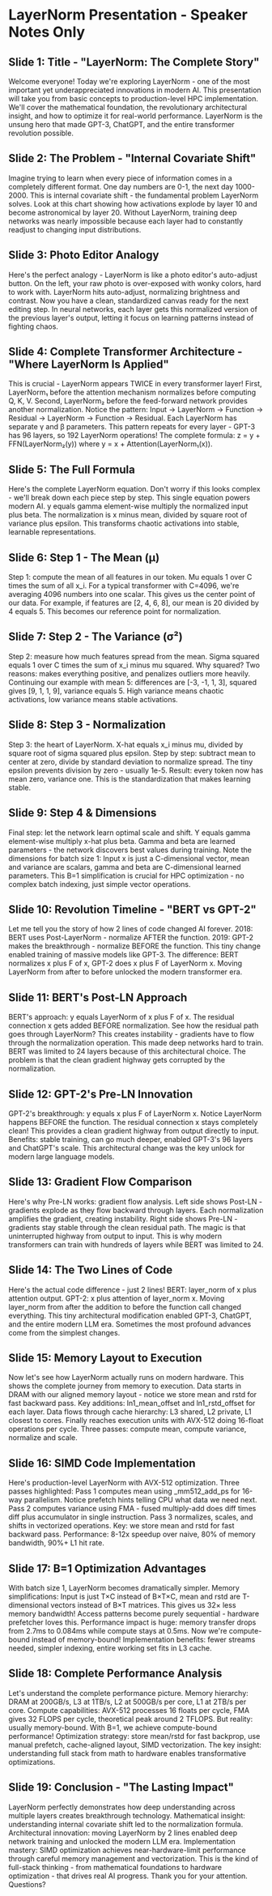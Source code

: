 # LayerNorm Presentation - Speaker Notes Only

## Slide 1: Title - "LayerNorm: The Complete Story"
Welcome everyone! Today we're exploring LayerNorm - one of the most important yet underappreciated innovations in modern AI. This presentation will take you from basic concepts to production-level HPC implementation. We'll cover the mathematical foundation, the revolutionary architectural insight, and how to optimize it for real-world performance. LayerNorm is the unsung hero that made GPT-3, ChatGPT, and the entire transformer revolution possible.

## Slide 2: The Problem - "Internal Covariate Shift"
Imagine trying to learn when every piece of information comes in a completely different format. One day numbers are 0-1, the next day 1000-2000. This is internal covariate shift - the fundamental problem LayerNorm solves. Look at this chart showing how activations explode by layer 10 and become astronomical by layer 20. Without LayerNorm, training deep networks was nearly impossible because each layer had to constantly readjust to changing input distributions.

## Slide 3: Photo Editor Analogy
Here's the perfect analogy - LayerNorm is like a photo editor's auto-adjust button. On the left, your raw photo is over-exposed with wonky colors, hard to work with. LayerNorm hits auto-adjust, normalizing brightness and contrast. Now you have a clean, standardized canvas ready for the next editing step. In neural networks, each layer gets this normalized version of the previous layer's output, letting it focus on learning patterns instead of fighting chaos.

## Slide 4: Complete Transformer Architecture - "Where LayerNorm Is Applied"
This is crucial - LayerNorm appears TWICE in every transformer layer! First, LayerNorm₁ before the attention mechanism normalizes before computing Q, K, V. Second, LayerNorm₂ before the feed-forward network provides another normalization. Notice the pattern: Input → LayerNorm → Function → Residual → LayerNorm → Function → Residual. Each LayerNorm has separate γ and β parameters. This pattern repeats for every layer - GPT-3 has 96 layers, so 192 LayerNorm operations! The complete formula: z = y + FFN(LayerNorm₂(y)) where y = x + Attention(LayerNorm₁(x)).

## Slide 5: The Full Formula
Here's the complete LayerNorm equation. Don't worry if this looks complex - we'll break down each piece step by step. This single equation powers modern AI. y equals gamma element-wise multiply the normalized input plus beta. The normalization is x minus mean, divided by square root of variance plus epsilon. This transforms chaotic activations into stable, learnable representations.

## Slide 6: Step 1 - The Mean (μ)
Step 1: compute the mean of all features in our token. Mu equals 1 over C times the sum of all x_i. For a typical transformer with C=4096, we're averaging 4096 numbers into one scalar. This gives us the center point of our data. For example, if features are [2, 4, 6, 8], our mean is 20 divided by 4 equals 5. This becomes our reference point for normalization.

## Slide 7: Step 2 - The Variance (σ²)
Step 2: measure how much features spread from the mean. Sigma squared equals 1 over C times the sum of x_i minus mu squared. Why squared? Two reasons: makes everything positive, and penalizes outliers more heavily. Continuing our example with mean 5: differences are [-3, -1, 1, 3], squared gives [9, 1, 1, 9], variance equals 5. High variance means chaotic activations, low variance means stable activations.

## Slide 8: Step 3 - Normalization
Step 3: the heart of LayerNorm. X-hat equals x_i minus mu, divided by square root of sigma squared plus epsilon. Step by step: subtract mean to center at zero, divide by standard deviation to normalize spread. The tiny epsilon prevents division by zero - usually 1e-5. Result: every token now has mean zero, variance one. This is the standardization that makes learning stable.

## Slide 9: Step 4 & Dimensions
Final step: let the network learn optimal scale and shift. Y equals gamma element-wise multiply x-hat plus beta. Gamma and beta are learned parameters - the network discovers best values during training. Note the dimensions for batch size 1: Input x is just a C-dimensional vector, mean and variance are scalars, gamma and beta are C-dimensional learned parameters. This B=1 simplification is crucial for HPC optimization - no complex batch indexing, just simple vector operations.

## Slide 10: Revolution Timeline - "BERT vs GPT-2"
Let me tell you the story of how 2 lines of code changed AI forever. 2018: BERT uses Post-LayerNorm - normalize AFTER the function. 2019: GPT-2 makes the breakthrough - normalize BEFORE the function. This tiny change enabled training of massive models like GPT-3. The difference: BERT normalizes x plus F of x, GPT-2 does x plus F of LayerNorm x. Moving LayerNorm from after to before unlocked the modern transformer era.

## Slide 11: BERT's Post-LN Approach
BERT's approach: y equals LayerNorm of x plus F of x. The residual connection x gets added BEFORE normalization. See how the residual path goes through LayerNorm? This creates instability - gradients have to flow through the normalization operation. This made deep networks hard to train. BERT was limited to 24 layers because of this architectural choice. The problem is that the clean gradient highway gets corrupted by the normalization.

## Slide 12: GPT-2's Pre-LN Innovation
GPT-2's breakthrough: y equals x plus F of LayerNorm x. Notice LayerNorm happens BEFORE the function. The residual connection x stays completely clean! This provides a clean gradient highway from output directly to input. Benefits: stable training, can go much deeper, enabled GPT-3's 96 layers and ChatGPT's scale. This architectural change was the key unlock for modern large language models.

## Slide 13: Gradient Flow Comparison
Here's why Pre-LN works: gradient flow analysis. Left side shows Post-LN - gradients explode as they flow backward through layers. Each normalization amplifies the gradient, creating instability. Right side shows Pre-LN - gradients stay stable through the clean residual path. The magic is that uninterrupted highway from output to input. This is why modern transformers can train with hundreds of layers while BERT was limited to 24.

## Slide 14: The Two Lines of Code
Here's the actual code difference - just 2 lines! BERT: layer_norm of x plus attention output. GPT-2: x plus attention of layer_norm x. Moving layer_norm from after the addition to before the function call changed everything. This tiny architectural modification enabled GPT-3, ChatGPT, and the entire modern LLM era. Sometimes the most profound advances come from the simplest changes.

## Slide 15: Memory Layout to Execution
Now let's see how LayerNorm actually runs on modern hardware. This shows the complete journey from memory to execution. Data starts in DRAM with our aligned memory layout - notice we store mean and rstd for fast backward pass. Key additions: ln1_mean_offset and ln1_rstd_offset for each layer. Data flows through cache hierarchy: L3 shared, L2 private, L1 closest to cores. Finally reaches execution units with AVX-512 doing 16-float operations per cycle. Three passes: compute mean, compute variance, normalize and scale.

## Slide 16: SIMD Code Implementation
Here's production-level LayerNorm with AVX-512 optimization. Three passes highlighted: Pass 1 computes mean using _mm512_add_ps for 16-way parallelism. Notice prefetch hints telling CPU what data we need next. Pass 2 computes variance using FMA - fused multiply-add does diff times diff plus accumulator in single instruction. Pass 3 normalizes, scales, and shifts in vectorized operations. Key: we store mean and rstd for fast backward pass. Performance: 8-12x speedup over naive, 80% of memory bandwidth, 90%+ L1 hit rate.

## Slide 17: B=1 Optimization Advantages
With batch size 1, LayerNorm becomes dramatically simpler. Memory simplifications: Input is just T×C instead of B×T×C, mean and rstd are T-dimensional vectors instead of B×T matrices. This gives us 32× less memory bandwidth! Access patterns become purely sequential - hardware prefetcher loves this. Performance impact is huge: memory transfer drops from 2.7ms to 0.084ms while compute stays at 0.5ms. Now we're compute-bound instead of memory-bound! Implementation benefits: fewer streams needed, simpler indexing, entire working set fits in L3 cache.

## Slide 18: Complete Performance Analysis
Let's understand the complete performance picture. Memory hierarchy: DRAM at 200GB/s, L3 at 1TB/s, L2 at 500GB/s per core, L1 at 2TB/s per core. Compute capabilities: AVX-512 processes 16 floats per cycle, FMA gives 32 FLOPS per cycle, theoretical peak around 2 TFLOPS. But reality: usually memory-bound. With B=1, we achieve compute-bound performance! Optimization strategy: store mean/rstd for fast backprop, use manual prefetch, cache-aligned layout, SIMD vectorization. The key insight: understanding full stack from math to hardware enables transformative optimizations.

## Slide 19: Conclusion - "The Lasting Impact"
LayerNorm perfectly demonstrates how deep understanding across multiple layers creates breakthrough technology. Mathematical insight: understanding internal covariate shift led to the normalization formula. Architectural innovation: moving LayerNorm by 2 lines enabled deep network training and unlocked the modern LLM era. Implementation mastery: SIMD optimization achieves near-hardware-limit performance through careful memory management and vectorization. This is the kind of full-stack thinking - from mathematical foundations to hardware optimization - that drives real AI progress. Thank you for your attention. Questions?